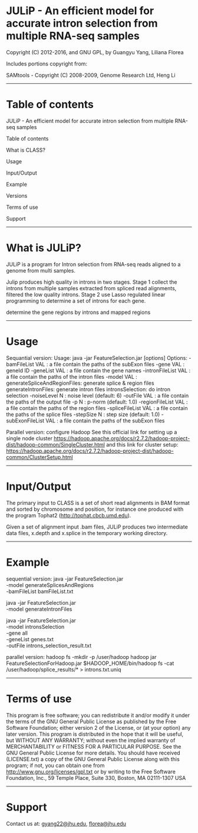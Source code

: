 # JULiP - An efficient model for accurate intron selection from multiple RNA-seq samples

Copyright (C) 2012-2016, and GNU GPL, by Guangyu Yang, Liliana Florea

Includes portions copyright from:

SAMtools - Copyright (C) 2008-2009, Genome Research Ltd, Heng Li

--------------------------------------------------------------------
# Table of contents

JULiP - An efficient model for accurate intron selection from multiple RNA-seq samples

Table of contents

What is CLASS?

Usage

Input/Output

Example

Versions

Terms of use

Support

-------------------------------------------------------------------
# What is JULiP?

JULiP is a program for Intron selection from RNA-seq reads aligned to a genome from multi samples. 

Julip produces high quality in introns in two stages. Stage 1 collect the introns from multiple samples extracted from spliced read alignments, filtered the low quality introns. Stage 2 use Lasso regulated linear programming to determine a set of introns for each gene.

determine the gene regions by introns and mapped regions

-------------------------------------------------------------------
# Usage

Sequantial version:
Usage: java -jar FeatureSelection.jar [options]
Options:
 -bamFileList VAL     : a file contain the paths of the subExon files
 -gene VAL            : geneId ID
 -geneList VAL        : a file contain the gene names
 -intronFileList VAL  : a file contain the paths of the intron files
 -model VAL           : generateSpliceAndRegionFiles: generate splice & region files
                        generateIntronFiles: generate intron files
                        intronsSelection: do intron selection
 -noiseLevel N        : noise level (default: 6)
 -outFile VAL         : a file contain the paths of the output file
 -p N                 : p-norm (default: 1.0)
 -regionFileList VAL  : a file contain the paths of the region files
 -spliceFileList VAL  : a file contain the paths of the splice files
 -stepSize N          : step size (default: 1.0)
 -subExonFileList VAL : a file contain the paths of the subExon files

Parallel version:
configure Hadoop
See this official link for setting up a single node cluster
https://hadoop.apache.org/docs/r2.7.2/hadoop-project-dist/hadoop-common/SingleCluster.html
and this link for cluster setup: https://hadoop.apache.org/docs/r2.7.2/hadoop-project-dist/hadoop-common/ClusterSetup.html

-------------------------------------------------------------------
# Input/Output
The primary input to CLASS is a set of short read alignments in BAM format and sorted by chromosome and position, for instance one produced with the program Tophat2 (http://tophat.cbcb.umd.edu).

Given a set of alignment input .bam files, JULiP produces two intermediate data files, x.depth and x.splice in the temporary working directory.

--------------------------------------------------------------------
# Example
sequential version:
java -jar FeatureSelection.jar \
	 -model generateSplicesAndRegions \
	 -bamFileList bamFileList.txt

java -jar FeatureSelection.jar \
	 -model generateIntronFiles

java -jar FeatureSelection.jar \
     -model intronsSelection \
     -gene all \
     -geneList genes.txt \
     -outFile introns_selection_result.txt

parallel version:
hadoop fs -mkdir -p /user/hadoop
hadoop jar FeatureSelectionForHadoop.jar
$HADOOP_HOME/bin/hadoop fs -cat  /user/hadoop/splice_results/* > introns.txt.uniq

--------------------------------------------------------------------
# Terms of use

This program is free software; you can redistribute it and/or modify it under the terms of the GNU General Public License as published by the Free Software Foundation; either version 2 of the License, or (at your option) any later version.
This program is distributed in the hope that it will be useful, but WITHOUT ANY WARRANTY; without even the implied warranty of MERCHANTABILITY or FITNESS FOR A PARTICULAR PURPOSE. See the GNU General Public License for more details.
You should have received (LICENSE.txt) a copy of the GNU General Public License along with this program; if not, you can obtain one from http://www.gnu.org/licenses/gpl.txt or by writing to the Free Software Foundation, Inc., 59 Temple Place, Suite 330, Boston, MA 02111-1307 USA

--------------------------------------------------------------------
# Support

Contact us at: gyang22@jhu.edu, florea@jhu.edu
